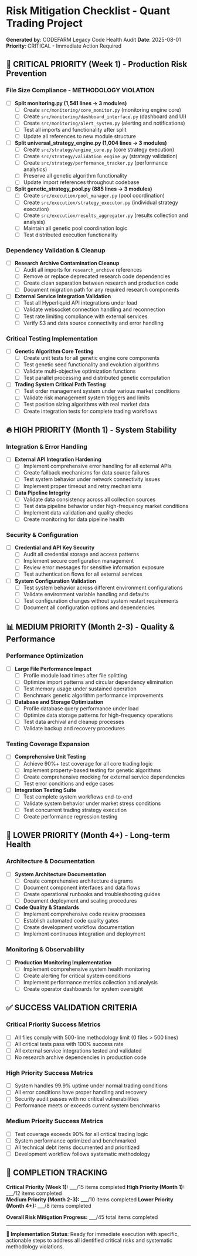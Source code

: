 # Risk Mitigation Checklist - Quant Trading Project
**Generated by**: CODEFARM Legacy Code Health Audit
**Date**: 2025-08-01
**Priority**: CRITICAL - Immediate Action Required

## 🚨 CRITICAL PRIORITY (Week 1) - Production Risk Prevention

### **File Size Compliance - METHODOLOGY VIOLATION**
- [ ] **Split monitoring.py (1,541 lines → 3 modules)**
  - [ ] Create `src/monitoring/core_monitor.py` (monitoring engine core)
  - [ ] Create `src/monitoring/dashboard_interface.py` (dashboard and UI)
  - [ ] Create `src/monitoring/alert_system.py` (alerting and notifications)
  - [ ] Test all imports and functionality after split
  - [ ] Update all references to new module structure

- [ ] **Split universal_strategy_engine.py (1,004 lines → 3 modules)**
  - [ ] Create `src/strategy/engine_core.py` (core strategy execution)
  - [ ] Create `src/strategy/validation_engine.py` (strategy validation)
  - [ ] Create `src/strategy/performance_tracker.py` (performance analytics)
  - [ ] Preserve all genetic algorithm functionality
  - [ ] Update import references throughout codebase

- [ ] **Split genetic_strategy_pool.py (885 lines → 3 modules)**
  - [ ] Create `src/execution/pool_manager.py` (pool coordination)
  - [ ] Create `src/execution/strategy_executor.py` (individual strategy execution)
  - [ ] Create `src/execution/results_aggregator.py` (results collection and analysis)
  - [ ] Maintain all genetic pool coordination logic
  - [ ] Test distributed execution functionality

### **Dependency Validation & Cleanup**
- [ ] **Research Archive Contamination Cleanup**
  - [ ] Audit all imports for `research_archive` references
  - [ ] Remove or replace deprecated research code dependencies
  - [ ] Create clean separation between research and production code
  - [ ] Document migration path for any required research components

- [ ] **External Service Integration Validation**
  - [ ] Test all Hyperliquid API integrations under load
  - [ ] Validate websocket connection handling and reconnection
  - [ ] Test rate limiting compliance with external services
  - [ ] Verify S3 and data source connectivity and error handling

### **Critical Testing Implementation**
- [ ] **Genetic Algorithm Core Testing**
  - [ ] Create unit tests for all genetic engine core components
  - [ ] Test genetic seed functionality and evolution algorithms
  - [ ] Validate multi-objective optimization functions
  - [ ] Test parallel processing and distributed genetic computation

- [ ] **Trading System Critical Path Testing**
  - [ ] Test order management system under various market conditions
  - [ ] Validate risk management system triggers and limits
  - [ ] Test position sizing algorithms with real market data
  - [ ] Create integration tests for complete trading workflows

## 🔥 HIGH PRIORITY (Month 1) - System Stability

### **Integration & Error Handling**
- [ ] **External API Integration Hardening**
  - [ ] Implement comprehensive error handling for all external APIs
  - [ ] Create fallback mechanisms for data source failures
  - [ ] Test system behavior under network connectivity issues
  - [ ] Implement proper timeout and retry mechanisms

- [ ] **Data Pipeline Integrity**
  - [ ] Validate data consistency across all collection sources
  - [ ] Test data pipeline behavior under high-frequency market conditions
  - [ ] Implement data validation and quality checks
  - [ ] Create monitoring for data pipeline health

### **Security & Configuration**
- [ ] **Credential and API Key Security**
  - [ ] Audit all credential storage and access patterns
  - [ ] Implement secure configuration management
  - [ ] Review error messages for sensitive information exposure
  - [ ] Test authentication flows for all external services

- [ ] **System Configuration Validation**
  - [ ] Test system behavior across different environment configurations
  - [ ] Validate environment variable handling and defaults
  - [ ] Test configuration changes without system restart requirements
  - [ ] Document all configuration options and dependencies

## 📊 MEDIUM PRIORITY (Month 2-3) - Quality & Performance

### **Performance Optimization**
- [ ] **Large File Performance Impact**
  - [ ] Profile module load times after file splitting
  - [ ] Optimize import patterns and circular dependency elimination
  - [ ] Test memory usage under sustained operation
  - [ ] Benchmark genetic algorithm performance improvements

- [ ] **Database and Storage Optimization**
  - [ ] Profile database query performance under load
  - [ ] Optimize data storage patterns for high-frequency operations
  - [ ] Test data archival and cleanup processes
  - [ ] Validate backup and recovery procedures

### **Testing Coverage Expansion**
- [ ] **Comprehensive Unit Testing**
  - [ ] Achieve 90%+ test coverage for all core trading logic
  - [ ] Implement property-based testing for genetic algorithms
  - [ ] Create comprehensive mocking for external service dependencies
  - [ ] Test error conditions and edge cases

- [ ] **Integration Testing Suite**
  - [ ] Test complete system workflows end-to-end
  - [ ] Validate system behavior under market stress conditions
  - [ ] Test concurrent trading strategy execution
  - [ ] Create performance regression testing

## 🔧 LOWER PRIORITY (Month 4+) - Long-term Health

### **Architecture & Documentation**
- [ ] **System Architecture Documentation**
  - [ ] Create comprehensive architecture diagrams
  - [ ] Document component interfaces and data flows
  - [ ] Create operational runbooks and troubleshooting guides
  - [ ] Document deployment and scaling procedures

- [ ] **Code Quality & Standards**
  - [ ] Implement comprehensive code review processes
  - [ ] Establish automated code quality gates
  - [ ] Create development workflow documentation
  - [ ] Implement continuous integration and deployment

### **Monitoring & Observability**
- [ ] **Production Monitoring Implementation**
  - [ ] Implement comprehensive system health monitoring
  - [ ] Create alerting for critical system conditions
  - [ ] Implement performance metrics collection and analysis
  - [ ] Create operator dashboards for system oversight

## ✅ SUCCESS VALIDATION CRITERIA

### **Critical Priority Success Metrics**
- [ ] All files comply with 500-line methodology limit (0 files > 500 lines)
- [ ] All critical tests pass with 100% success rate
- [ ] All external service integrations tested and validated
- [ ] No research archive dependencies in production code

### **High Priority Success Metrics**
- [ ] System handles 99.9% uptime under normal trading conditions
- [ ] All error conditions have proper handling and recovery
- [ ] Security audit passes with no critical vulnerabilities
- [ ] Performance meets or exceeds current system benchmarks

### **Medium Priority Success Metrics**
- [ ] Test coverage exceeds 90% for all critical trading logic
- [ ] System performance optimized and benchmarked
- [ ] All technical debt items documented and prioritized
- [ ] Development workflow follows systematic methodology

## 🎯 COMPLETION TRACKING

**Critical Priority (Week 1):** ___/15 items completed
**High Priority (Month 1):** ___/12 items completed  
**Medium Priority (Month 2-3):** ___/10 items completed
**Lower Priority (Month 4+):** ___/8 items completed

**Overall Risk Mitigation Progress:** ___/45 total items completed

---

**🚀 Implementation Status**: Ready for immediate execution with specific, actionable steps to address all identified critical risks and systematic methodology violations.
